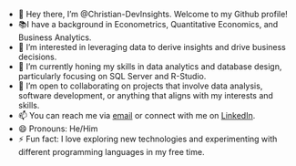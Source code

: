 - 👋 Hey there, I’m @Christian-DevInsights. Welcome to my Github profile!
- 📚I have a background in Econometrics, Quantitative Economics, and Business Analytics.
- 👀 I’m interested in leveraging data to derive insights and drive business decisions.
- 🌱 I’m currently honing my skills in data analytics and database design, particularly focusing on SQL Server and R-Studio.
- 💞️ I’m open to collaborating on projects that involve data analysis, software development, or anything that aligns with my interests and skills.
- 📫 You can reach me via [email](christiancastillomail@gmail.com) or connect with me on [LinkedIn](www.linkedin.com/in/christian-c-b10222264). 
- 😄 Pronouns: He/Him
- ⚡ Fun fact: I love exploring new technologies and experimenting with different programming languages in my free time.
<!---
Christian-DevInsights/Christian-DevInsights is a ✨ special ✨ repository because its `README.md` (this file) appears on your GitHub profile.
You can click the Preview link to take a look at your changes.
--->
